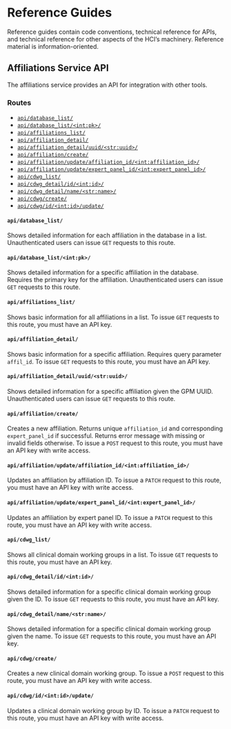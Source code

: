 # Reference Guides

Reference guides contain code conventions, technical reference for APIs,
and technical reference for other aspects of the HCI’s machinery.
Reference material is information-oriented.

## Affiliations Service API

The affiliations service provides an API for integration with other tools.

### Routes

- [`api/database_list/`](#apidatabase_list)
- [`api/database_list/<int:pk>/`](#apidatabase_listintpk)
- [`api/affiliations_list/`](#apiaffiliations_list)
- [`api/affiliation_detail/`](#apiaffiliation_detail)
- [`api/affiliation_detail/uuid/<str:uuid>/`](#apiaffiliation_detailuuidstruuid)
- [`api/affiliation/create/`](#apiaffiliationcreate)
- [`api/affiliation/update/affiliation_id/<int:affiliation_id>/`](#apiaffiliationupdateaffiliation_idintaffiliation_id)
- [`api/affiliation/update/expert_panel_id/<int:expert_panel_id>/`](#apiaffiliationupdateexpert_panel_idintexpert_panel_id)
- [`api/cdwg_list/`](#apicdwg_list)
- [`api/cdwg_detail/id/<int:id>/`](#apicdwg_detailidintid)
- [`api/cdwg_detail/name/<str:name>/`](#apicdwg_detailnamestrname)
- [`api/cdwg/create/`](#apicdwgcreate)
- [`api/cdwg/id/<int:id>/update/`](#apicdwgidintidupdate)

#### `api/database_list/`

Shows detailed information for each affiliation in the database in a list.
Unauthenticated users can issue `GET` requests to this route.

#### `api/database_list/<int:pk>/`

Shows detailed information for a specific affiliation in the database. 
Requires the primary key for the affiliation. Unauthenticated users can issue `GET`
requests to this route.

#### `api/affiliations_list/`

Shows basic information for all affiliations in a list. To issue `GET` requests to this
route, you must have an API key.

#### `api/affiliation_detail/`

Shows basic information for a specific affiliation. Requires query parameter `affil_id`.
To issue `GET` requests to this route, you must have an API key.

#### `api/affiliation_detail/uuid/<str:uuid>/`

Shows detailed information for a specific affiliation given the GPM UUID.
Unauthenticated users can issue `GET` requests to this route.

#### `api/affiliation/create/`

Creates a new affiliation. Returns unique `affiliation_id` and corresponding
`expert_panel_id` if successful. Returns error message with missing or invalid fields
otherwise. To issue a `POST` request to this route, you must have an API key with write
access.

#### `api/affiliation/update/affiliation_id/<int:affiliation_id>/`

Updates an affiliation by affiliation ID. To issue a `PATCH` request to this route, you
must have an API key with write access.

#### `api/affiliation/update/expert_panel_id/<int:expert_panel_id>/`

Updates an affiliation by expert panel ID. To issue a `PATCH` request to this route, you
must have an API key with write access.

#### `api/cdwg_list/`

Shows all clinical domain working groups in a list. To issue `GET` requests to this
route, you must have an API key.

#### `api/cdwg_detail/id/<int:id>/`

Shows detailed information for a specific clinical domain working group given the ID.
To issue `GET` requests to this route, you must have an API key.

#### `api/cdwg_detail/name/<str:name>/`

Shows detailed information for a specific clinical domain working group given the name.
To issue `GET` requests to this route, you must have an API key.

#### `api/cdwg/create/`

Creates a new clinical domain working group. To issue a `POST` request to this route,
you must have an API key with write access.

#### `api/cdwg/id/<int:id>/update/`

Updates a clinical domain working group by ID. To issue a `PATCH` request to this route,
you must have an API key with write access.

